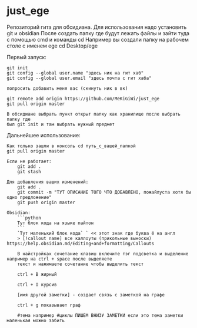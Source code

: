 # just_ege
Репозиторий гита для обсидиана.
Для использования надо установить git и obsidian
После создать папку где будут лежать файлы и зайти туда с помощью cmd и команды cd
Например вы создали папку на рабочем столе с именем ege cd Desktop/ege

Первый запуск:

    git init
    git config --global user.name "здесь ник на гит хаб"
    git config --global user.email "здесь почта с гит хаба"
    
    попросить добавить меня вас (скинуть ник в вк)
    
    git remote add origin https://github.com/MeKiGiWi/just_ege
    git pull origin master

    В обсидиане выбрать пункт открыт папку как хранилище после выбрать папку где 
    был git init и там выбрать нужный предмет

Дальнейшее использование:

    Как только зашли в консоль cd путь_с_вашей_папкой
    git pull origin master

    Если не работает:
        git add .
        git stash

    Для добавления ваших изменений:
        git add .
        git commit -m "ТУТ ОПИСАНИЕ ТОГО ЧТО ДОБАВЛЕНО, пожайлуста хотя бы одно предложение"
        git push origin master

    Obsidian:
        ```python
        Тут блок кода на языке пайтон
        ```
        `Тут маленький блок кода` ` << этот знак где буква ё на англ
        > [!callout name] все каллоуты (прикольные выноски) https://help.obsidian.md/Editing+and+formatting/Callouts

        В найстройках сочетание клавиш включите тэг подсветка и выделение например на ctrl + space после выделяете
        текст и нажимаете сочетание чтобы выделить текст

        ctrl + B жирный

        ctrl + I курсив

        [имя другой заметки] - создает связь с заметкой на графе

        ctrl + g показывает граф

        #тема например #циклы ПИШЕМ ВНИЗУ ЗАМЕТКИ если это тема заметки маленькая можно забить
        
        
    
